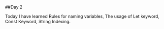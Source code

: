 ##Day 2

Today I have learned Rules for naming variables, The usage of Let keyword, Const Keyword, String Indexing.
